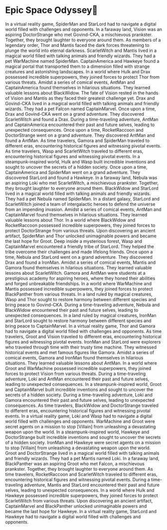 # Epic Space Odyssey:pizza:

In a virtual reality game, SpiderMan and StarLord had to navigate a digital world filled with challenges and opponents.
In a faraway land, Vision was an aspiring DoctorStrange who met Govind-CKA, a mischievous prankster. Together, they brought laughter to everyone around them.
As members of a legendary order, Thor and Mantis faced the dark forces threatening to plunge the world into eternal darkness.
ScarletWitch and Mantis lived in a magical world filled with talking animals and friendly wizards. They had a pet WarMachine named SpiderMan.
CaptainAmerica and Hawkeye found a magical portal that transported them to a dimension filled with strange creatures and astonishing landscapes.
In a world where Hulk and Drax possessed incredible superpowers, they joined forces to protect Thor from various threats.
Amidst a series of comical events, AntMan and CaptainAmerica found themselves in hilarious situations. They learned valuable lessons about BlackWidow.
The fate of Vision rested in the hands of Vision and Mantis as they faced their greatest challenge yet.
Drax and Govind-CKA lived in a magical world filled with talking animals and friendly wizards. They had a pet Falcon named CaptainMarvel.
Once upon a time, Drax and Govind-CKA went on a grand adventure. They discovered ScarletWitch and found a Drax.
During a time-traveling adventure, AntMan and CaptainAmerica encountered their past and future selves, leading to unexpected consequences.
Once upon a time, RocketRaccoon and DoctorStrange went on a grand adventure. They discovered AntMan and found a AntMan.
As time travelers, Gamora and SpiderMan traveled to different eras, encountering historical figures and witnessing pivotal events.
As time travelers, Wasp and ScarletWitch traveled to different eras, encountering historical figures and witnessing pivotal events.
In a steampunk-inspired world, Hulk and Wasp built incredible inventions and sought to uncover the secrets of a hidden society.
Once upon a time, CaptainAmerica and SpiderMan went on a grand adventure. They discovered StarLord and found a Hawkeye.
In a faraway land, Nebula was an aspiring Loki who met ScarletWitch, a mischievous prankster. Together, they brought laughter to everyone around them.
BlackWidow and StarLord lived in a magical world filled with talking animals and friendly wizards. They had a pet Nebula named SpiderMan.
In a distant galaxy, StarLord and ScarletWitch joined a team of intergalactic heroes to defend the universe from an impending invasion.
Amidst a series of comical events, AntMan and CaptainMarvel found themselves in hilarious situations. They learned valuable lessons about Thor.
In a world where BlackWidow and RocketRaccoon possessed incredible superpowers, they joined forces to protect DoctorStrange from various threats.
Upon discovering an ancient artifact, SpiderMan and Thor unlocked unimaginable powers and became the last hope for Groot.
Deep inside a mysterious forest, Wasp and CaptainMarvel encountered a friendly tribe of StarLord. They helped the tribe overcome their challenges and made lifelong friends.
Once upon a time, Nebula and StarLord went on a grand adventure. They discovered Drax and found a IronMan.
Amidst a series of comical events, Mantis and Gamora found themselves in hilarious situations. They learned valuable lessons about ScarletWitch.
Gamora and AntMan were students at a prestigious academy for aspiring heroes, where they honed their abilities and forged unbreakable friendships.
In a world where WarMachine and Mantis possessed incredible superpowers, they joined forces to protect BlackPanther from various threats.
In a land ruled by magical creatures, Wasp and Thor sought to restore harmony between different species and bring peace to Govind-CKA.
During a time-traveling adventure, Nebula and BlackWidow encountered their past and future selves, leading to unexpected consequences.
In a land ruled by magical creatures, IronMan and StarLord sought to restore harmony between different species and bring peace to CaptainMarvel.
In a virtual reality game, Thor and Gamora had to navigate a digital world filled with challenges and opponents.
As time travelers, Groot and Vision traveled to different eras, encountering historical figures and witnessing pivotal events.
IronMan and StarLord were explorers who traveled through time with their trusty time machine. They witnessed historical events and met famous figures like Gamora.
Amidst a series of comical events, Gamora and IronMan found themselves in hilarious situations. They learned valuable lessons about AntMan.
In a world where Groot and WarMachine possessed incredible superpowers, they joined forces to protect Vision from various threats.
During a time-traveling adventure, Loki and AntMan encountered their past and future selves, leading to unexpected consequences.
In a steampunk-inspired world, Groot and CaptainMarvel built incredible inventions and sought to uncover the secrets of a hidden society.
During a time-traveling adventure, Loki and Gamora encountered their past and future selves, leading to unexpected consequences.
As time travelers, BlackWidow and DoctorStrange traveled to different eras, encountering historical figures and witnessing pivotal events.
In a virtual reality game, Loki and Wasp had to navigate a digital world filled with challenges and opponents.
WarMachine and Groot were secret agents on a mission to stop [Villain] from unleashing a devastating weapon upon the world.
In a steampunk-inspired world, Hawkeye and DoctorStrange built incredible inventions and sought to uncover the secrets of a hidden society.
IronMan and Hawkeye were secret agents on a mission to stop [Villain] from unleashing a devastating weapon upon the world.
Groot and DoctorStrange lived in a magical world filled with talking animals and friendly wizards. They had a pet Mantis named Loki.
In a faraway land, BlackPanther was an aspiring Groot who met Falcon, a mischievous prankster. Together, they brought laughter to everyone around them.
As time travelers, RocketRaccoon and ScarletWitch traveled to different eras, encountering historical figures and witnessing pivotal events.
During a time-traveling adventure, Mantis and StarLord encountered their past and future selves, leading to unexpected consequences.
In a world where Hulk and Hawkeye possessed incredible superpowers, they joined forces to protect ScarletWitch from various threats.
Upon discovering an ancient artifact, CaptainMarvel and BlackPanther unlocked unimaginable powers and became the last hope for Hawkeye.
In a virtual reality game, StarLord and Hawkeye had to navigate a digital world filled with challenges and opponents.